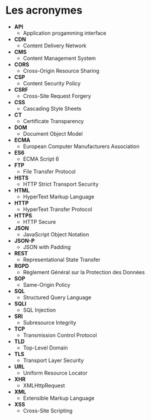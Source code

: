# Les acronymes

- **API**
  - Application progamming interface
- **CDN**
  - Content Delivery Network
- **CMS**
  - Content Management System
- **CORS**
  - Cross-Origin Resource Sharing
- **CSP**
  - Content Security Policy
- **CSRF**
  - Cross-Site Request Forgery
- **CSS**
  - Cascading Style Sheets
- **CT**
  - Certificate Transparency
- **DOM**
  - Document Object Model
- **ECMA**
  - European Computer Manufacturers Association
- **ES6**
  - ECMA Script 6
- **FTP**
  - File Transfer Protocol
- **HSTS**
  - HTTP Strict Transport Security
- **HTML**
  - HyperText Markup Language
- **HTTP**
  - HyperText Transfer Protocol
- **HTTPS**
  - HTTP Secure
- **JSON**
  - JavaScript Object Notation
- **JSON-P**
  - JSON with Padding
- **REST**
  - Representational State Transfer
- **RGPD**
  - Règlement Général sur la Protection des Données
- **SOP**
  - Same-Origin Policy
- **SQL**
  - Structured Query Language
- **SQLI**
  - SQL Injection
- **SRI**
  - Subresource Integrity
- **TCP**
  - Transmission Control Protocol
- **TLD**
  - Top-Level Domain
- **TLS**
  - Transport Layer Security
- **URL**
  - Uniform Resource Locator
- **XHR**
  - XMLHttpRequest
- **XML**
  - Extensible Markup Language
- **XSS**
  - Cross-Site Scripting